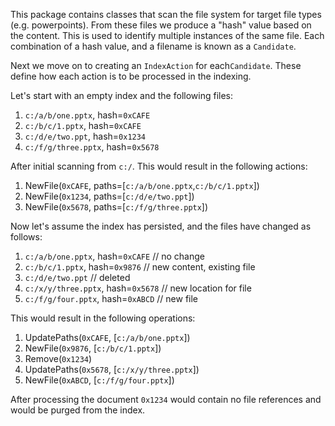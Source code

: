 This package contains classes that scan the file system for
target file types (e.g. powerpoints). From these files we produce a 
"hash" value based on the content. This is used to identify
multiple instances of the same file. Each combination of
a hash value, and a filename is known as a `Candidate`.

Next we move on to creating an `IndexAction` for each`Candidate`. 
These define how each action is to be processed in the indexing.

Let's start with an empty index and the following files:
1. `c:/a/b/one.pptx`, hash=`0xCAFE`
2. `c:/b/c/1.pptx`, hash=`0xCAFE`
3. `c:/d/e/two.ppt`, hash=`0x1234`
4. `c:/f/g/three.pptx`, hash=`0x5678`

After initial scanning from `c:/`. This would result in the following actions:
1. NewFile(`0xCAFE`, paths=[`c:/a/b/one.pptx`,`c:/b/c/1.pptx`])
2. NewFile(`0x1234`, paths=[`c:/d/e/two.ppt`])
3. NewFile(`0x5678`, paths=[`c:/f/g/three.pptx`])

Now let's assume the index has persisted, and the files have changed as follows:
1. `c:/a/b/one.pptx`, hash=`0xCAFE` // no change
2. `c:/b/c/1.pptx`, hash=`0x9876` // new content, existing file
3. `c:/d/e/two.ppt` // deleted
3. `c:/x/y/three.pptx`, hash=`0x5678` // new location for file
4. `c:/f/g/four.pptx`, hash=`0xABCD` // new file

This would result in the following operations:
1. UpdatePaths(`0xCAFE`, [`c:/a/b/one.pptx`])
2. NewFile(`0x9876`, [`c:/b/c/1.pptx`])
3. Remove(`0x1234`)
4. UpdatePaths(`0x5678`, [`c:/x/y/three.pptx`])
5. NewFile(`0xABCD`, [`c:/f/g/four.pptx`])

After processing the document `0x1234` would contain no file references
and would be purged from the index.